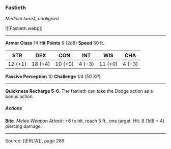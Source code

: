 ### Fastieth
_Medium beast, unaligned_

![[Fastieth.webp]]




---

**Armor Class** 14
**Hit Points** 9 (2d8)
**Speed** 50 ft.

| STR     | DEX     | CON     | INT     | WIS     | CHA     |
|---------|---------|---------|---------|---------|---------|
| 12 (+1) | 18 (+4) | 10 (+0) | 4 (-3) | 11 (+0) | 4 (-3) |

**Passive Perception** 10
**Challenge** 1/4 (50 XP)

---

**Quickness Recharge 5-6**. The fastieth can take the Dodge action as a bonus action.

##### Actions
**Bite**. _Melee Weapon Attack:_ +6 to hit, reach 5 ft., one target. Hit: 8 (1d8 + 4) piercing damage.


---

Source: [[ERLW]], page 289